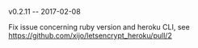 v0.2.11 -- 2017-02-08

  Fix issue concerning ruby version and heroku CLI, see https://github.com/xijo/letsencrypt_heroku/pull/2
